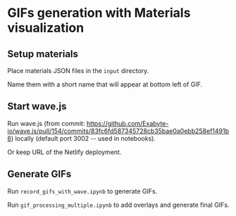# GIFs generation with Materials visualization

## Setup materials

Place materials JSON files in the `input` directory.

Name them with a short name that will appear at bottom left of GIF.

## Start wave.js

Run wave.js (from commit: https://github.com/Exabyte-io/wave.js/pull/154/commits/83fc6fd587345728cb35bae0a0ebb258ef1491b6) locally (default port 3002 -- used in notebooks).

Or keep URL of the Netlify deployment.

## Generate GIFs

Run `record_gifs_with_wave.ipynb` to generate GIFs.

Run `gif_processing_multiple.ipynb` to add overlays and generate final GIFs.
